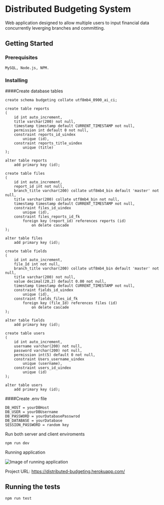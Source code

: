 # Distributed Budgeting System

Web application designed to allow multiple users to input financial data concurrently leverging branches and committing. 

## Getting Started

### Prerequisites

```
MySQL, Node.js, NPM.
```

### Installing

####Create database tables

```
create schema budgeting collate utf8mb4_0900_ai_ci;

create table reports
(
	id int auto_increment,
	title varchar(200) not null,
	timestamp timestamp default CURRENT_TIMESTAMP not null,
	permission int default 0 not null,
	constraint reports_id_uindex
		unique (id),
	constraint reports_title_uindex
		unique (title)
);

alter table reports
	add primary key (id);

create table files
(
	id int auto_increment,
	report_id int not null,
	branch_title varchar(200) collate utf8mb4_bin default 'master' not null,
	title varchar(200) collate utf8mb4_bin not null,
	timestamp timestamp default CURRENT_TIMESTAMP not null,
	constraint files_id_uindex
		unique (id),
	constraint files_reports_id_fk
		foreign key (report_id) references reports (id)
			on delete cascade
);

alter table files
	add primary key (id);

create table fields
(
	id int auto_increment,
	file_Id int not null,
	branch_title varchar(200) collate utf8mb4_bin default 'master' not null,
	title varchar(200) not null,
	value decimal(20,2) default 0.00 not null,
	timestamp timestamp default CURRENT_TIMESTAMP not null,
	constraint fields_id_uindex
		unique (id),
	constraint fields_files_id_fk
		foreign key (file_Id) references files (id)
			on delete cascade
);

alter table fields
	add primary key (id);

create table users
(
	id int auto_increment,
	username varchar(200) not null,
	password varchar(200) not null,
	permission int(5) default 0 not null,
	constraint Users_username_uindex
		unique (username),
	constraint users_id_uindex
		unique (id)
);

alter table users
	add primary key (id);
```


####Create .env file
```
DB_HOST = yourDBHost
DB_USER = yourDBUsername
DB_PASSWORD = yourDatabasePasswrod
DB_DATABASE = yourDatabase
SESSION_PASSWORD = random key
```

Run both server and client enviroments

```
npm run dev
```

Running application

![Image of running application](https://i.imgur.com/8qfyiT0.png)

Project URL: https://distributed-budgeting.herokuapp.com/



## Running the tests
```
npm run test
```
